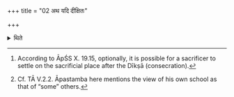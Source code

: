 +++
title = "02 अथ यदि दीक्षितः"

+++

<details><summary>थिते</summary>

2. Now if the (sacrificer has already been) consecrated,[^1] (the Adhvaryu) should put a thorny (fuel-stick) (on the fire) with this (the formula mentioned in the previous Sūtra). According to some, he should only recite the formula.[^2]   

[^1]: According to ĀpŚS X. 19.15, optionally, it is possible for a sacrificer to settle on the sacrificial place after the Dīkṣā (consecration).  

[^2]: Cf. TĀ V.2.2. Āpastamba here mentions the view of his own school as that of “some” others. 

</details>
